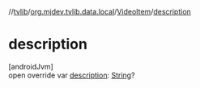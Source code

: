 //[tvlib](../../../index.md)/[org.mjdev.tvlib.data.local](../index.md)/[VideoItem](index.md)/[description](description.md)

# description

[androidJvm]\
open override var [description](description.md): [String](https://kotlinlang.org/api/latest/jvm/stdlib/kotlin/-string/index.html)?
